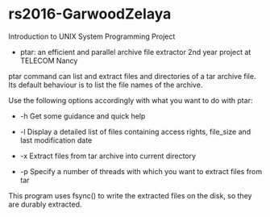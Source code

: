 # rs2016-GarwoodZelaya
   Introduction to UNIX System Programming Project 
   
   * ptar: an efficient and parallel archive file extractor 
   2nd year project at TELECOM Nancy
   
ptar command can list and extract files and directories of a tar archive file.
Its default behaviour is to list the file names of the archive.
   
Use the following options accordingly with what you want to do with ptar:
   
  -  -h
   Get some guidance and quick help
   
  -  -l
  Display a detailed list of files containing access rights, file_size and last modification date
   
  -  -x
  Extract files from tar archive into current directory
   
  -  -p <number>
  Specify a number of threads with which you want to extract files from tar
   
 This program uses fsync() to write the extracted files on the disk, so they are durably extracted.
